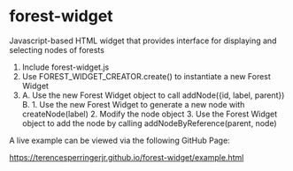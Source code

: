 # forest-widget #
Javascript-based HTML widget that provides interface for displaying and selecting nodes of forests

1. Include forest-widget.js
2. Use FOREST_WIDGET_CREATOR.create() to instantiate a new Forest Widget
3. A. Use the new Forest Widget object to call addNode({id, label, parent})
   B. 1. Use the new Forest Widget to generate a new node with createNode(label)
      2. Modify the node object
      3. Use the Forest Widget object to add the node by calling addNodeByReference(parent, node)

A live example can be viewed via the following GitHub Page:

https://terencesperringerjr.github.io/forest-widget/example.html
